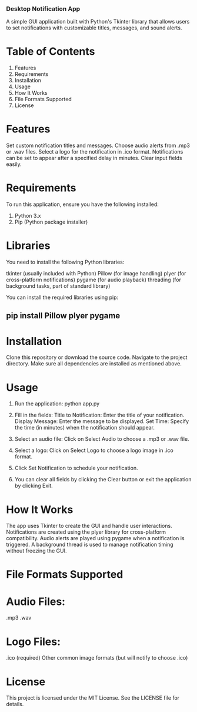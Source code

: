 ###    Desktop Notification App
A simple GUI application built with Python's Tkinter library that allows users to set notifications with customizable titles, messages, and sound alerts.

# Table of Contents
1. Features
2. Requirements
3. Installation
4. Usage
5. How It Works
6. File Formats Supported
7. License

# Features
Set custom notification titles and messages.
Choose audio alerts from .mp3 or .wav files.
Select a logo for the notification in .ico format.
Notifications can be set to appear after a specified delay in minutes.
Clear input fields easily.

# Requirements
To run this application, ensure you have the following installed:

1. Python 3.x
2. Pip (Python package installer)

# Libraries
You need to install the following Python libraries:

tkinter (usually included with Python)
Pillow (for image handling)
plyer (for cross-platform notifications)
pygame (for audio playback)
threading (for background tasks, part of standard library)

You can install the required libraries using pip:

##      pip install Pillow plyer pygame


# Installation
Clone this repository or download the source code.
Navigate to the project directory.
Make sure all dependencies are installed as mentioned above.


#   Usage

1. Run the application:
python app.py

2. Fill in the fields:
Title to Notification: Enter the title of your notification.
Display Message: Enter the message to be displayed.
Set Time: Specify the time (in minutes) when the notification should appear.

3. Select an audio file:
Click on Select Audio to choose a .mp3 or .wav file.

4. Select a logo:
Click on Select Logo to choose a logo image in .ico format.

5. Click Set Notification to schedule your notification.

6. You can clear all fields by clicking the Clear button or exit the application by clicking Exit.

#   How It Works

The app uses Tkinter to create the GUI and handle user interactions.
Notifications are created using the plyer library for cross-platform compatibility.
Audio alerts are played using pygame when a notification is triggered.
A background thread is used to manage notification timing without freezing the GUI.

#   File Formats Supported

# Audio Files:
.mp3
.wav

# Logo Files:
.ico (required)
Other common image formats (but will notify to choose .ico)

# License
This project is licensed under the MIT License. See the LICENSE file for details.
